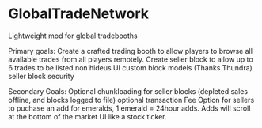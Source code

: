 # GlobalTradeNetwork
Lightweight mod for global tradebooths

Primary goals:
Create a crafted trading booth to allow players to browse all available trades from all players remotely.
Create seller block to allow up to 6 trades to be listed
non hideus UI
custom block models (Thanks Thundra)
seller block security

Secondary Goals:
Optional chunkloading for seller blocks (depleted sales offline, and blocks logged to file)
optional transaction Fee
Option for sellers to puchase an add for emeralds, 1 emerald = 24hour adds. Adds will scroll at the bottom
of the market UI like a stock ticker. 
